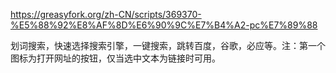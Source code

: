 https://greasyfork.org/zh-CN/scripts/369370-%E5%88%92%E8%AF%8D%E6%90%9C%E7%B4%A2-pc%E7%89%88

划词搜索，快速选择搜索引擎，一键搜索，跳转百度，谷歌，必应等。注：第一个图标为打开网址的按钮，仅当选中文本为链接时可用。
